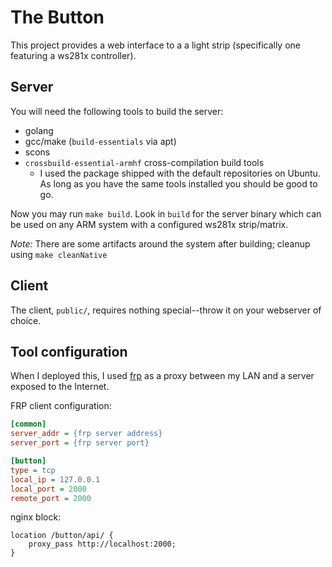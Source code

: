 # The Button

This project provides a web interface to a a light strip (specifically one featuring a ws281x controller).

## Server

You will need the following tools to build the server:

- golang
- gcc/make (`build-essentials` via apt)
- scons
- `crossbuild-essential-armhf` cross-compilation build tools
  - I used the package shipped with the default repositories on Ubuntu. As long as you
    have the same tools installed you should be good to go.

Now you may run `make build`. Look in `build` for the server binary which can be used on any ARM system with a configured ws281x strip/matrix.

_Note:_ There are some artifacts around the system after building; cleanup using `make cleanNative`

## Client

The client, `public/`, requires nothing special--throw it on your webserver of choice.

## Tool configuration

When I deployed this, I used [frp](https://github.com/fatedier/frp) as a proxy between my LAN and a server exposed to the Internet.

FRP client configuration:

```ini
[common]
server_addr = {frp server address}
server_port = {frp server port}

[button]
type = tcp
local_ip = 127.0.0.1
local_port = 2000
remote_port = 2000
```

nginx block:

```
location /button/api/ {
    proxy_pass http://localhost:2000;
}
```
